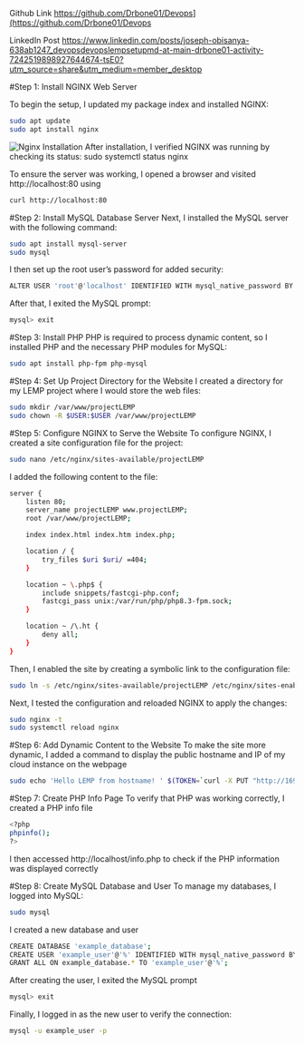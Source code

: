 Github Link
https://github.com/Drbone01/Devops](https://github.com/Drbone01/Devops

LinkedIn Post
https://www.linkedin.com/posts/joseph-obisanya-638ab1247_devopsdevopslempsetupmd-at-main-drbone01-activity-7242519898927644674-tsE0?utm_source=share&utm_medium=member_desktop


#Step 1: Install NGINX Web Server

To begin the setup, I updated my package index and installed NGINX:

```bash
sudo apt update
sudo apt install nginx
```
![Nginx Installation](path/to/Nginx_Installation.PNG)
After installation, I verified NGINX was running by checking its status:
sudo systemctl status nginx


To ensure the server was working, I opened a browser and visited http://localhost:80 using
```bash
curl http://localhost:80
```
#Step 2: Install MySQL Database Server
Next, I installed the MySQL server with the following command:
```bash
sudo apt install mysql-server
sudo mysql
```
I then set up the root user’s password for added security:
```bash
ALTER USER 'root'@'localhost' IDENTIFIED WITH mysql_native_password BY 'PassWord.1';
```
After that, I exited the MySQL prompt:
```bash
mysql> exit
```

#Step 3: Install PHP
PHP is required to process dynamic content, so I installed PHP and the necessary PHP modules for MySQL:
```bash
sudo apt install php-fpm php-mysql
```

#Step 4: Set Up Project Directory for the Website
I created a directory for my LEMP project where I would store the web files:
```bash
sudo mkdir /var/www/projectLEMP
sudo chown -R $USER:$USER /var/www/projectLEMP
```

#Step 5: Configure NGINX to Serve the Website
To configure NGINX, I created a site configuration file for the project:
```bash
sudo nano /etc/nginx/sites-available/projectLEMP
```
I added the following content to the file:
```bash
server {
    listen 80;
    server_name projectLEMP www.projectLEMP;
    root /var/www/projectLEMP;

    index index.html index.htm index.php;

    location / {
        try_files $uri $uri/ =404;
    }

    location ~ \.php$ {
        include snippets/fastcgi-php.conf;
        fastcgi_pass unix:/var/run/php/php8.3-fpm.sock;
    }

    location ~ /\.ht {
        deny all;
    }
}
```

Then, I enabled the site by creating a symbolic link to the configuration file:
```bash
sudo ln -s /etc/nginx/sites-available/projectLEMP /etc/nginx/sites-enabled/
```
Next, I tested the configuration and reloaded NGINX to apply the changes:
```bash
sudo nginx -t
sudo systemctl reload nginx
```

#Step 6: Add Dynamic Content to the Website
To make the site more dynamic, I added a command to display the public hostname and IP of my cloud instance on the webpage
```bash
sudo echo 'Hello LEMP from hostname! ' $(TOKEN=`curl -X PUT "http://169.254.169.254/latest/api/token" -H "X-aws-ec2-metadata-token-ttl-seconds: 21600"` && curl -H "X-aws-ec2-metadata-token: $TOKEN" -s http://169.254.169.254/latest/meta-data/public-hostname) 'with public IP ' $(TOKEN=`curl -X PUT "http://169.254.169.254/latest/api/token" -H "X-aws-ec2-metadata-token-ttl-seconds: 21600"` && curl -H "X-aws-ec2-metadata-token: $TOKEN" -s http://169.254.169.254/latest/meta-data/public-ipv4) > /var/www/projectLEMP/index.html
```
#Step 7: Create PHP Info Page
To verify that PHP was working correctly, I created a PHP info file
```bash
<?php
phpinfo();
?>
```
I then accessed http://localhost/info.php to check if the PHP information was displayed correctly


#Step 8: Create MySQL Database and User
To manage my databases, I logged into MySQL:
```bash
sudo mysql
```
I created a new database and user
```bash
CREATE DATABASE 'example_database';
CREATE USER 'example_user'@'%' IDENTIFIED WITH mysql_native_password BY 'PasswWord.1';
GRANT ALL ON example_database.* TO 'example_user'@'%';
```
After creating the user, I exited the MySQL prompt
```bash
mysql> exit
```
Finally, I logged in as the new user to verify the connection:
```bash
mysql -u example_user -p
```
